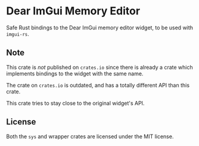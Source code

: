 # Dear ImGui Memory Editor

Safe Rust bindings to the Dear ImGui memory editor widget, to be used with `imgui-rs`.

## Note

This crate is *not* published on `crates.io` since there is already
a crate which implements bindings to the widget with the same name.

The crate on `crates.io` is outdated, and has a totally different API than this crate.

This crate tries to stay close to the original widget's API.

## License

Both the `sys` and wrapper crates are licensed under the MIT license.

